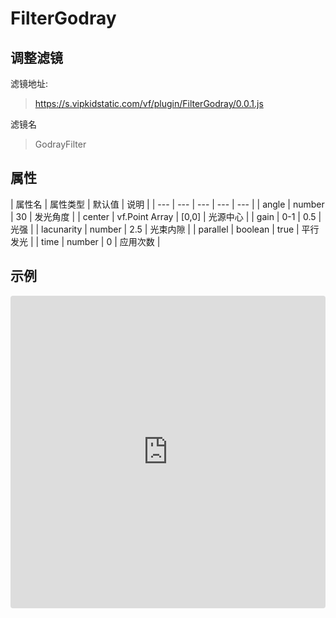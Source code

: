 # FilterGodray

## 调整滤镜
滤镜地址:
> https://s.vipkidstatic.com/vf/plugin/FilterGodray/0.0.1.js

滤镜名
> GodrayFilter 

## 属性

| 属性名 | 属性类型 | 默认值 | 说明 |
| --- | --- | --- | --- | --- |
| angle | number | 30 | 发光角度 |
| center | vf.Point Array | [0,0] | 光源中心 |
| gain | 0-1 | 0.5 | 光强 |
| lacunarity | number | 2.5 | 光束内隙 |
| parallel | boolean | true | 平行发光 |
| time | number | 0 | 应用次数 |

## 示例

<iframe
     src="https://codesandbox.io/embed/godrayfilter-2l8e5?fontsize=14&hidenavigation=1&module=%2Fsrc%2Fcomponents.ts&theme=dark"
     style="width:100%; height:500px; border:0; border-radius: 4px; overflow:hidden;"
     title="GodrayFilter"
     allow="accelerometer; ambient-light-sensor; camera; encrypted-media; geolocation; gyroscope; hid; microphone; midi; payment; usb; vr"
     sandbox="allow-forms allow-modals allow-popups allow-presentation allow-same-origin allow-scripts"
   ></iframe>